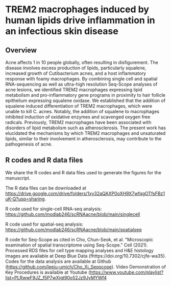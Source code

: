 # TREM2 macrophages induced by human lipids drive inflammation in an infectious skin disease

## Overview
Acne affects 1 in 10 people globally, often resulting in disfigurement. The disease involves excess production of lipids, particularly squalene, increased growth of Cutibacterium acnes, and a host inflammatory response with foamy macrophages. By combining single cell and spatial RNA-sequencing as well as ultra-high resolution Seq-Scope analyses of acne lesions, we identified TREM2 macrophages expressing lipid metabolism and pro-inflammatory gene programs in proximity to hair follicle epithelium expressing squalene oxidase. We established that the addition of squalene induced differentiation of TREM2 macrophages, which were unable to kill C. acnes. Notably, the addition of squalene to macrophages inhibited induction of oxidative enzymes and scavenged oxygen free radicals. Previously, TREM2 macrophages have been associated with disorders of lipid metabolism such as atherosclerosis. The present work has elucidated the mechanisms by which TREM2 macrophages and unsaturated lipids, similar to their involvement in atherosclerosis, may contribute to the pathogenesis of acne. 

## R codes and R data files
We share the R codes and R data files used to generate the figures for the manuscript.

The R data files can be downloaded at https://drive.google.com/drive/folders/1xy32aQAXP0oXH9X7wfqgOTfsFBz1uK-Q?usp=sharing.

R code used for single-cell RNA-seq analysis: https://github.com/modlab246/scRNAacne/blob/main/singlecell

R code used for spatial-seq analysis: https://github.com/modlab246/scRNAacne/blob/main/spatialseq

R code for Seq-Scope as cited in Cho, Chun-Seok, et al. "Microscopic examination of spatial transcriptome using Seq-Scope." Cell (2021).
Processed RDS files for cell type mapping analyses and H&E histology images are available at Deep Blue Data (fhttps://doi.org/10.7302/cjfe-wa35).
Codes for the data analysis are available at Github (https://github.com/leeju-umich/Cho_Xi_Seqscope). 
Video Demonstration of Key Procedures is available at Youtube (https://www.youtube.com/playlist?list=PLRwwF9JZ_f5P7wXjgt90o52Jz9JyMYWf4
